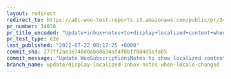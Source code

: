```yaml
---
layout: redirect
redirect_to: https://a8c-woo-test-reports.s3.amazonaws.com/public/pr/34038/e2e/index.html
pr_number: 34038
pr_title_encoded: "Update+inbox+notes+to+display+localized+content+when+locale+changed"
pr_test_type: e2e
last_published: "2022-07-22 08:17:25 +0000"
commit_sha: 277ff2ae3e748d0ab60634af4f0bff0d4d5afab5
commit_message: "Update WooSubscriptionsNotes to show localized content"
branch_name: update/display-localized-inbox-notes-when-locale-changed
---
```

